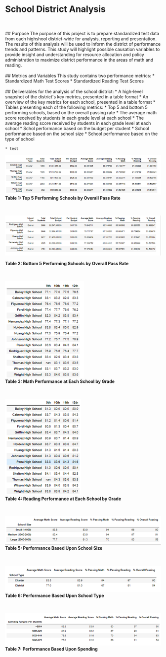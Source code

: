 # School District Analysis
<br>
<br>
## Purpose
The purpose of this project is to prepare standardized test data from each highshool district-wide for analysis, reporting and presentation.  The results of this analysis will be used to inform the district of performance trends and patterns.  This study will highlight possible causation variables to provide insight and understanding for resource allocation and policy administration to maximize district performance in the areas of math and reading.  
<br>
<br>
## Metrics and Variables
This study contains two performance metrics:
* Standardized Math Test Scores
* Standardized Reading Test Scores


<br>
<br>
## Deliverables 
for the analysis of the school district: 
* A high-level snapshot of the district's key metrics, presented in a table format
* An overview of the key metrics for each school, presented in a table format
* Tables presenting each of the following metrics:
  * Top 5 and bottom 5 performing schools, based on the overall passing rate
  * The average math score received by students in each grade level at each school
  * The average reading score received by students in each grade level at each school
  * Schol performance based on the budget per student
  * School performance based on the school size 
  * School performance based on the type of school
 
    * test











![Top_5](https://github.com/MikeHankinson/School_District_Analysis/blob/main/Resources/Top_5.PNG)
<br>
**Table 1: Top 5 Performing Schools by Overall Pass Rate**
<br>
<br>
<br>
 
![Bottom_5](https://github.com/MikeHankinson/School_District_Analysis/blob/main/Resources/Bottom_5.PNG)
<br>
  
**Table 2: Bottom 5 Performing Schools by Overall Pass Rate**
<br>
<br>
<br>

![Math_by_Grade](https://github.com/MikeHankinson/School_District_Analysis/blob/main/Resources/Math_by_Grade.PNG)
<br>
**Table 3: Math Performance at Each School by Grade**
<br>
<br>
<br>

![Reading_by_Grade](https://github.com/MikeHankinson/School_District_Analysis/blob/main/Resources/Reading_by_Grade.PNG)
<br>
**Table 4: Reading Performance at Each School by Grade**
<br>
<br>
<br>

![School_Size](https://github.com/MikeHankinson/School_District_Analysis/blob/main/Resources/Scores_by_School_Size.PNG)
<br>
**Table 5: Performance Based Upon School Size**
<br>
<br>
<br>

![School_Type](https://github.com/MikeHankinson/School_District_Analysis/blob/main/Resources/Scores_by_School_Type.PNG)
<br>
**Table 6: Performance Based Upon School Type**
<br>
<br>
<br>

![School_Spending](https://github.com/MikeHankinson/School_District_Analysis/blob/main/Resources/Scores_by_Spending.PNG)
<br>
**Table 7: Performance Based Upon Spending**
<br>
<br>
<br>





